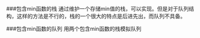 ###包含min函数的栈
通过维护一个存储min值的栈，可以实现。但是对于队列结构，这样的方法是不行的，栈的一个很大的特点是后进先出，而队列不具备。




###包含min函数的队列
用两个包含min函数的栈模拟队列